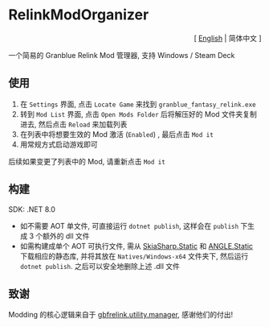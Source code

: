# RelinkModOrganizer

<p align="right">[ <a href="https://github.com/RokyZevon/RelinkModOrganizer/blob/master/README.md">English</a> | 简体中文 ]</p>

一个简易的 Granblue Relink Mod 管理器, 支持 Windows / Steam Deck

## 使用

1. 在 `Settings` 界面, 点击 `Locate Game` 来找到 `granblue_fantasy_relink.exe`
2. 转到 `Mod List` 界面, 点击 `Open Mods Folder` 后将解压好的 Mod 文件夹复制进去, 然后点击 `Reload` 来加载列表
3. 在列表中将想要生效的 Mod 激活 (`Enabled`) , 最后点击 `Mod it`
4. 用常规方式启动游戏即可

后续如果变更了列表中的 Mod, 请重新点击 `Mod it`

## 构建

SDK: .NET 8.0

- 如不需要 AOT 单文件, 可直接运行 `dotnet publish`, 这样会在 `publish` 下生成 3 个额外的 dll 文件
- 如需构建成单个 AOT 可执行文件, 需从 [SkiaSharp.Static](https://github.com/2ndlab/SkiaSharp.Static) 和 [ANGLE.Static](https://github.com/2ndlab/ANGLE.Static) 下载相应的静态库, 并将其放在 `Natives/Windows-x64` 文件夹下, 然后运行 `dotnet publish`. 之后可以安全地删除上述 .dll 文件

## 致谢

Modding 的核心逻辑来自于 [gbfrelink.utility.manager](https://github.com/WistfulHopes/gbfrelink.utility.manager), 感谢他们的付出!
